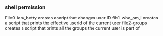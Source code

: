### shell permission
File0-iam_betty creates ascript that changes user ID
file1-who_am_i creates a script that prints the effective userid of the current user
file2-groups creates a script that prints all the groups the current user is part of
